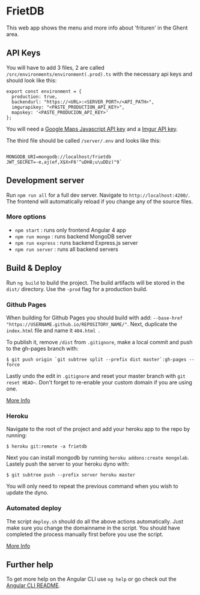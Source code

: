 # FrietDB

This web app shows the menu and more info about 'frituren' in the Ghent area.

## API Keys

You will have to add 3 files, 2 are called `/src/environments/environment(.prod).ts` with the necessary api keys and should look like this:

```
export const environment = {
  production: true,
  backendurl: "https://<URL>:<SERVER_PORT>/<API_PATH>",
  imgurapikey: "<PASTE_PRODUCTION_API_KEY>",
  mapskey: '<PASTE_PRODUCION_API_KEY>'
};
```
You will need a [Google Maps Javascript API key](https://developers.google.com/maps/documentation/javascript/get-api-key) and a [Imgur API key](https://apidocs.imgur.com/).

The third file should be called `/server/.env` and looks like this:

```

MONGODB_URI=mongodb://localhost/frietdb
JWT_SECRET=-e,aj(ef,X$X>F6'^uDH8;u\uDDz)"9`

```

## Development server

Run `npm run all` for a full dev server. Navigate to `http://localhost:4200/`. The frontend will automatically reload if you change any of the source files.

### More options

- `npm start` : runs only frontend Angular 4 app
- `npm run mongo` : runs backend MongoDB server
- `npm run express` : runs backend Express.js server
- `npm run server` : runs all backend servers

## Build & Deploy

Run `ng build` to build the project. The build artifacts will be stored in the `dist/` directory. Use the `-prod` flag for a production build.

### Github Pages

When building for Github Pages you should build with add: `--base-href "https://USERNAME.github.io/REPOSITORY_NAME/"`. Next, duplicate the `index.html` file and name it `404.html `.

To publish it, remove `/dist` from `.gitignore`, make a local commit and push to the gh-pages branch with:

```
$ git push origin `git subtree split --prefix dist master`:gh-pages --force
```

Lastly undo the edit in `.gitignore` and reset your master branch with `git reset HEAD~`.
Don't forget to re-enable your custom domain if you are using one.

[More Info](http://clontz.org/blog/2014/05/08/git-subtree-push-for-deployment/)

### Heroku

Navigate to the root of the project and add your heroku app to the repo by running:

```
$ heroku git:remote -a frietdb
```

Next you can install mongodb by running `heroku addons:create mongolab`. Lastely push the server to your heroku dyno with:

```
$ git subtree push --prefix server heroku master
```

You will only need to repeat the previous command when you wish to update the dyno.

### Automated deploy

The script `deploy.sh` should do all the above actions automatically. Just make sure you change the domainname in the script. You should have completed the process manually first before you use the script.

[More Info](https://devcenter.heroku.com/articles/getting-started-with-nodejs)

## Further help

To get more help on the Angular CLI use `ng help` or go check out the [Angular CLI README](https://github.com/angular/angular-cli/blob/master/README.md).

